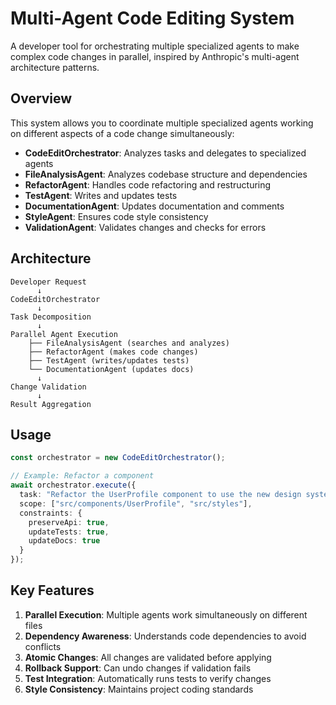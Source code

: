 # Multi-Agent Code Editing System

A developer tool for orchestrating multiple specialized agents to make complex code changes in parallel, inspired by Anthropic's multi-agent architecture patterns.

## Overview

This system allows you to coordinate multiple specialized agents working on different aspects of a code change simultaneously:

- **CodeEditOrchestrator**: Analyzes tasks and delegates to specialized agents
- **FileAnalysisAgent**: Analyzes codebase structure and dependencies
- **RefactorAgent**: Handles code refactoring and restructuring
- **TestAgent**: Writes and updates tests
- **DocumentationAgent**: Updates documentation and comments
- **StyleAgent**: Ensures code style consistency
- **ValidationAgent**: Validates changes and checks for errors

## Architecture

```
Developer Request
      ↓
CodeEditOrchestrator
      ↓
Task Decomposition
      ↓
Parallel Agent Execution
    ├── FileAnalysisAgent (searches and analyzes)
    ├── RefactorAgent (makes code changes)
    ├── TestAgent (writes/updates tests)
    └── DocumentationAgent (updates docs)
      ↓
Change Validation
      ↓
Result Aggregation
```

## Usage

```typescript
const orchestrator = new CodeEditOrchestrator();

// Example: Refactor a component
await orchestrator.execute({
  task: "Refactor the UserProfile component to use the new design system",
  scope: ["src/components/UserProfile", "src/styles"],
  constraints: {
    preserveApi: true,
    updateTests: true,
    updateDocs: true
  }
});
```

## Key Features

1. **Parallel Execution**: Multiple agents work simultaneously on different files
2. **Dependency Awareness**: Understands code dependencies to avoid conflicts
3. **Atomic Changes**: All changes are validated before applying
4. **Rollback Support**: Can undo changes if validation fails
5. **Test Integration**: Automatically runs tests to verify changes
6. **Style Consistency**: Maintains project coding standards